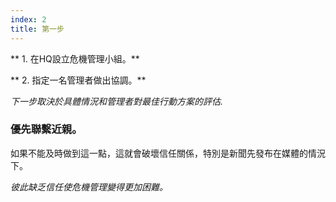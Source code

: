 ```yaml
---
index: 2
title: 第一步
---
```

** 1. 在HQ設立危機管理小組。**

** 2. 指定一名管理者做出協調。**

_下一步取決於具體情況和管理者對最佳行動方案的評估._

### 優先聯繫近親。

如果不能及時做到這一點，這就會破壞信任關係，特別是新聞先發布在媒體的情況下。

*彼此缺乏信任使危機管理變得更加困難。*